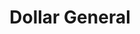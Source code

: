 ---
title: "Dollar General"
url: /greensboro/dollar-general-groometown-road/
shop: variety store
---